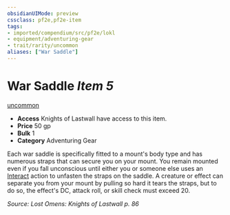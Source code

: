 ```yaml
---
obsidianUIMode: preview
cssclass: pf2e,pf2e-item
tags:
- imported/compendium/src/pf2e/lokl
- equipment/adventuring-gear
- trait/rarity/uncommon
aliases: ["War Saddle"]
---
```

# War Saddle *Item 5*  
[uncommon](uncommon.md)  

- **Access** Knights of Lastwall have access to this item.
- **Price** 50 gp
- **Bulk** 1
- **Category** Adventuring Gear

Each war saddle is specifically fitted to a mount's body type and has numerous straps that can secure you on your mount. You remain mounted even if you fall unconscious until either you or someone else uses an [Interact](interact.md) action to unfasten the straps on the saddle. A creature or effect can separate you from your mount by pulling so hard it tears the straps, but to do so, the effect's DC, attack roll, or skill check must exceed 20.

*Source: Lost Omens: Knights of Lastwall p. 86*